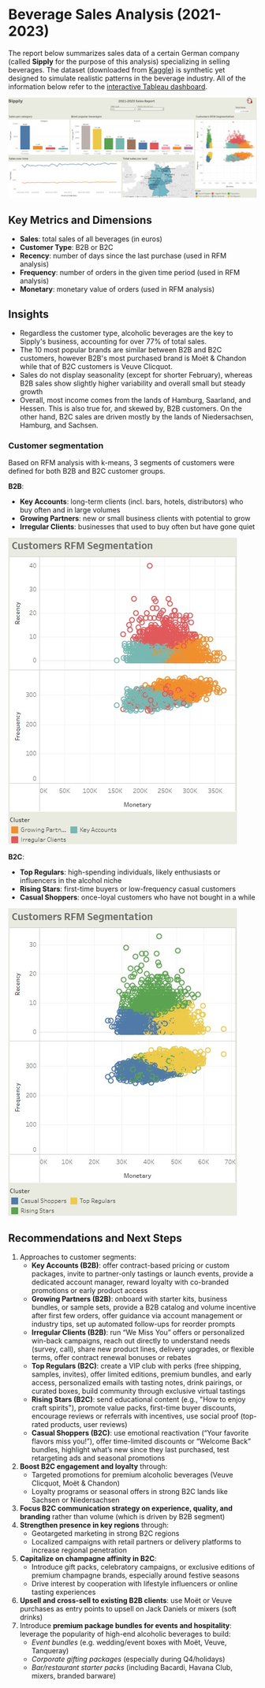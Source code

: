 # Beverage Sales Analysis (2021-2023)
The report below summarizes sales data of a certain German company (called **Sipply** for the purpose of this analysis) specializing in selling beverages. 
The dataset (downloaded from [Kaggle](https://www.kaggle.com/datasets/sebastianwillmann/beverage-sales/data)) is synthetic yet designed to simulate realistic patterns in the beverage industry.
All of the information below refer to the [interactive Tableau dashboard](https://public.tableau.com/app/profile/micha.kilarski5715/viz/BeverageSalesDashboard_17447325903020/Dashboard1).

![Screenshot with summary](Sipply_summary.jpg)

## Key Metrics and Dimensions
- **Sales**: total sales of all beverages (in euros)
- **Customer Type**: B2B or B2C
- **Recency**: number of days since the last purchase (used in RFM analysis)
- **Frequency**: number of orders in the given time period (used in RFM analysis)
- **Monetary**: monetary value of orders (used in RFM analysis)

## Insights
- Regardless the customer type, alcoholic beverages are the key to Sipply's business, accounting for over 77% of total sales.
- The 10 most popular brands are similar between B2B and B2C customers, however B2B's most purchased brand is Moët & Chandon while that of B2C customers is Veuve Clicquot.
- Sales do not display seasonality (except for shorter February), whereas B2B sales show slightly higher variability and overall small but steady growth
- Overall, most income comes from the lands of Hamburg, Saarland, and Hessen. This is also true for, and skewed by, B2B customers. On the other hand, B2C sales are driven mostly by the lands of Niedersachsen, Hamburg, and Sachsen.

### Customer segmentation
Based on RFM analysis with k-means, 3 segments of customers were defined for both B2B and B2C customer groups.

**B2B**:
- **Key Accounts**: long-term clients (incl. bars, hotels, distributors) who buy often and in large volumes
- **Growing Partners**: new or small business clients with potential to grow
- **Irregular Clients**: businesses that used to buy often but have gone quiet

![B2B Segments Graph](B2B_segments.jpg)

**B2C**:
- **Top Regulars**: high-spending individuals, likely enthusiasts or influencers in the alcohol niche
- **Rising Stars**: first-time buyers or low-frequency casual customers
- **Casual Shoppers**: once-loyal customers who have not bought in a while

![B2C Segments Graph](B2C_segments.jpg)

## Recommendations and Next Steps
1. Approaches to customer segments:
   - **Key Accounts (B2B)**: offer contract-based pricing or custom packages, invite to partner-only tastings or launch events, provide a dedicated account manager, reward loyalty with co-branded promotions or early product access
   - **Growing Partners (B2B)**: onboard with starter kits, business bundles, or sample sets, provide a B2B catalog and volume incentive after first few orders, offer guidance via account management or industry tips, set up automated follow-ups for reorder prompts
   - **Irregular Clients (B2B)**: run “We Miss You” offers or personalized win-back campaigns, reach out directly to understand needs (survey, call), share new product lines, delivery upgrades, or flexible terms, offer contract renewal bonuses or rebates
   - **Top Regulars (B2C)**: create a VIP club with perks (free shipping, samples, invites), offer limited editions, premium bundles, and early access, personalized emails with tasting notes, drink pairings, or curated boxes, build community through exclusive virtual tastings
   - **Rising Stars (B2C)**: send educational content (e.g., "How to enjoy craft spirits"), promote value packs, first-time buyer discounts, encourage reviews or referrals with incentives, use social proof (top-rated products, user reviews)
   - **Casual Shoppers (B2C)**: use emotional reactivation (“Your favorite flavors miss you!”), offer time-limited discounts or “Welcome Back” bundles, highlight what’s new since they last purchased, test retargeting ads and seasonal promotions
2. **Boost B2C engagement and loyalty** through:
   - Targeted promotions for premium alcoholic beverages (Veuve Clicquot, Moët & Chandon)
   - Loyalty programs or seasonal offers in strong B2C lands like Sachsen or Niedersachsen
3. **Focus B2C communication strategy on experience, quality, and branding** rather than volume (which is driven by B2B segment)
4. **Strengthen presence in key regions** through:
   - Geotargeted marketing in strong B2C regions
   - Localized campaigns with retail partners or delivery platforms to increase regional penetration
5. **Capitalize on champagne affinity in B2C**:
   - Introduce gift packs, celebratory campaigns, or exclusive editions of premium champagne brands, especially around festive seasons
   - Drive interest by cooperation with lifestyle influencers or online tasting experiences
6. **Upsell and cross-sell to existing B2B clients**: use Moët or Veuve purchases as entry points to upsell on Jack Daniels or mixers (soft drinks)
7. Introduce **premium package bundles for events and hospitality**: leverage the popularity of high-end alcoholic beverages to build:
   - *Event bundles* (e.g. wedding/event boxes with Moët, Veuve, Tanqueray)
   - *Corporate gifting packages* (especially during Q4/holidays)
   - *Bar/restaurant starter packs* (including Bacardi, Havana Club, mixers, branded barware)
